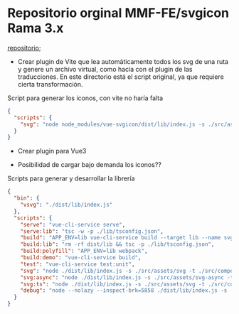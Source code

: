 # Repositorio orginal MMF-FE/svgicon Rama 3.x

[repositorio](https://github.com/MMF-FE/svgicon/tree/3.x);

- Crear plugin de Vite que lea automáticamente todos los svg de una ruta y genere un archivo virtual, como hacía con el plugin de las traducciones. En este directorio está el script original, ya que requiere cierta transformación.

Script para generar los iconos, con vite no haría falta

```json
{
  "scripts": {
    "svg": "node node_modules/vue-svgicon/dist/lib/index.js -s ./src/assets/svg -t ./src/components/icons"
  }
}
```

- Crear plugin para Vue3

- Posibilidad de cargar bajo demanda los iconos??

Scripts para generar y desarrollar la librería

```json
{
  "bin": {
    "vsvg": "./dist/lib/index.js"
  },
  "scripts": {
    "serve": "vue-cli-service serve",
    "serve:lib": "tsc -w -p ./lib/tsconfig.json",
    "build": "APP_ENV=lib vue-cli-service build --target lib --name svgicon ./src/components/SvgIcon.vue",
    "build:lib": "rm -rf dist/lib && tsc -p ./lib/tsconfig.json",
    "build:polyfill": "APP_ENV=lib webpack",
    "build:demo": "vue-cli-service build",
    "test": "vue-cli-service test:unit",
    "svg": "node ./dist/lib/index.js -s ./src/assets/svg -t ./src/components/icons",
    "svg:async": "node ./dist/lib/index.js -s ./src/assets/svg-async -t ./src/components/icons-async --ext ts --es6",
    "svg:ts": "node ./dist/lib/index.js -s ./src/assets/svg -t ./src/components/icons --ext ts --es6",
    "debug": "node --nolazy --inspect-brk=5858 ./dist/lib/index.js -s ./src/assets/svg -t ./src/components/icons"
  }
}
```
